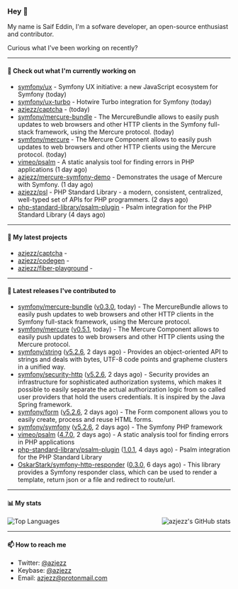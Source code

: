 ### Hey 👋

My name is Saif Eddin, I'm a sofware developer, an open-source enthusiast and contributor.

Curious what I've been working on recently?

---

#### 👷 Check out what I'm currently working on

- [symfony/ux](https://github.com/symfony/ux) - Symfony UX initiative: a new JavaScript ecosystem for Symfony (today)
- [symfony/ux-turbo](https://github.com/symfony/ux-turbo) - Hotwire Turbo integration for Symfony (today)
- [azjezz/captcha](https://github.com/azjezz/captcha) -  (today)
- [symfony/mercure-bundle](https://github.com/symfony/mercure-bundle) - The MercureBundle allows to easily push updates to web browsers and other HTTP clients in the Symfony full-stack framework, using the Mercure protocol. (today)
- [symfony/mercure](https://github.com/symfony/mercure) - The Mercure Component allows to easily push updates to web browsers and other HTTP clients using the Mercure protocol. (today)
- [vimeo/psalm](https://github.com/vimeo/psalm) - A static analysis tool for finding errors in PHP applications (1 day ago)
- [azjezz/mercure-symfony-demo](https://github.com/azjezz/mercure-symfony-demo) - Demonstrates the usage of Mercure with Symfony. (1 day ago)
- [azjezz/psl](https://github.com/azjezz/psl) - PHP Standard Library - a modern, consistent, centralized, well-typed set of APIs for PHP programmers. (2 days ago)
- [php-standard-library/psalm-plugin](https://github.com/php-standard-library/psalm-plugin) - Psalm integration for the PHP Standard Library (4 days ago)

---

#### 🌱 My latest projects

- [azjezz/captcha](https://github.com/azjezz/captcha) - 
- [azjezz/codegen](https://github.com/azjezz/codegen) - 
- [azjezz/fiber-playground](https://github.com/azjezz/fiber-playground) - 

---

#### 🔭 Latest releases I've contributed to

- [symfony/mercure-bundle](https://github.com/symfony/mercure-bundle) ([v0.3.0](https://github.com/symfony/mercure-bundle/releases/tag/v0.3.0), today) - The MercureBundle allows to easily push updates to web browsers and other HTTP clients in the Symfony full-stack framework, using the Mercure protocol.
- [symfony/mercure](https://github.com/symfony/mercure) ([v0.5.1](https://github.com/symfony/mercure/releases/tag/v0.5.1), today) - The Mercure Component allows to easily push updates to web browsers and other HTTP clients using the Mercure protocol.
- [symfony/string](https://github.com/symfony/string) ([v5.2.6](https://github.com/symfony/string/releases/tag/v5.2.6), 2 days ago) - Provides an object-oriented API to strings and deals with bytes, UTF-8 code points and grapheme clusters in a unified way.
- [symfony/security-http](https://github.com/symfony/security-http) ([v5.2.6](https://github.com/symfony/security-http/releases/tag/v5.2.6), 2 days ago) - Security provides an infrastructure for sophisticated authorization systems, which makes it possible to easily separate the actual authorization logic from so called user providers that hold the users credentials. It is inspired by the Java Spring framework.
- [symfony/form](https://github.com/symfony/form) ([v5.2.6](https://github.com/symfony/form/releases/tag/v5.2.6), 2 days ago) - The Form component allows you to easily create, process and reuse HTML forms.
- [symfony/symfony](https://github.com/symfony/symfony) ([v5.2.6](https://github.com/symfony/symfony/releases/tag/v5.2.6), 2 days ago) - The Symfony PHP framework
- [vimeo/psalm](https://github.com/vimeo/psalm) ([4.7.0](https://github.com/vimeo/psalm/releases/tag/4.7.0), 2 days ago) - A static analysis tool for finding errors in PHP applications
- [php-standard-library/psalm-plugin](https://github.com/php-standard-library/psalm-plugin) ([1.0.1](https://github.com/php-standard-library/psalm-plugin/releases/tag/1.0.1), 4 days ago) - Psalm integration for the PHP Standard Library
- [OskarStark/symfony-http-responder](https://github.com/OskarStark/symfony-http-responder) ([0.3.0](https://github.com/OskarStark/symfony-http-responder/releases/tag/0.3.0), 6 days ago) - This library provides a Symfony responder class, which can be used to render a template, return json or a file and redirect to route/url.

---

#### 📊 My stats

<img align="right" alt="azjezz's GitHub stats" src="https://github-readme-stats.vercel.app/api?username=azjezz&count_private=1&show_icons=true&" />

![Top Languages](https://github-readme-stats.vercel.app/api/top-langs/?username=azjezz)

---

#### 📫 How to reach me

- Twitter: [@azjezz](https://twitter.com/azjezz)
- Keybase: [@azjezz](https://keybase.io/azjezz)
- Email: [azjezz@protonmail.com](mailto://azjezz@protonmail.com)
